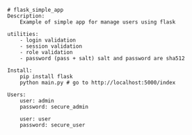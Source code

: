 	# flask_simple_app
	Description:
		Example of simple app for manage users using flask

	utilities:
		- login validation
		- session validation
		- role validation
		- password (pass + salt) salt and password are sha512

	Install:
		pip install flask
		python main.py # go to http://localhost:5000/index

	Users:
		user: admin
		password: secure_admin

		user: user
		password: secure_user

